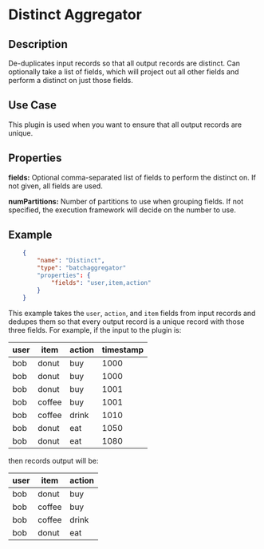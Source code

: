 # Distinct Aggregator

Description
-----------
De-duplicates input records so that all output records are distinct.
Can optionally take a list of fields, which will project out all other fields and perform a distinct on just those fields.


Use Case
--------
This plugin is used when you want to ensure that all output records are unique.


Properties
----------
**fields:** Optional comma-separated list of fields to perform the distinct on. If not given, all fields are used.

**numPartitions:** Number of partitions to use when grouping fields. If not specified, the execution
framework will decide on the number to use.

Example
-------
```json
    {
        "name": "Distinct",
        "type": "batchaggregator"
        "properties": {
            "fields": "user,item,action"
        }
    }
```

This example takes the ``user``, ``action``, and ``item`` fields from input records and dedupes them so that every
output record is a unique record with those three fields. For example, if the input to the plugin is:


| user  | item   | action | timestamp |
| ----- | ------ | ------ | --------- |
| bob   | donut  | buy    | 1000      |
| bob   | donut  | buy    | 1000      |
| bob   | donut  | buy    | 1001      |
| bob   | coffee | buy    | 1001      |
| bob   | coffee | drink  | 1010      |
| bob   | donut  | eat    | 1050      |
| bob   | donut  | eat    | 1080      |

then records output will be:


| user  | item   | action |
| ----- | ------ | ------ |
| bob   | donut  | buy    |
| bob   | coffee | buy    |
| bob   | coffee | drink  |
| bob   | donut  | eat    |
